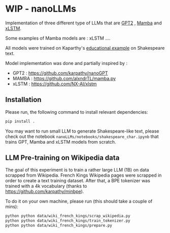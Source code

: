 # WIP - nanoLLMs

Implementation of three different type of LLMs that are [GPT2](https://cdn.openai.com/better-language-models/language_models_are_unsupervised_multitask_learners.pdf) , [Mamba](https://arxiv.org/pdf/2312.00752) and [xLSTM](https://arxiv.org/pdf/2405.04517).

Some examples of Mamba models are  : xLSTM ....

All models were trained on Kaparthy's [educational example](https://github.com/karpathy/nanoGPT) on Shakespeare text.

Model implementation was done and partially inspired by : 

- GPT2 : https://github.com/karpathy/nanoGPT
- MAMBA : https://github.com/alxndrTL/mamba.py
- xLSTM : https://github.com/NX-AI/xlstm

## Installation 
Please run, the following command to install relevant dependencies:
```bash 
pip install .
```

You may want to run small LLM to generate Shakespeare-like text, please check out the notebook `nanoLLMs/notebooks/shakespeare_char.ipynb` that trains GPT, Mamba and xLSTM models from scratch. 

## LLM Pre-training on Wikipedia data

The goal of this experiment is to train a rather large LLM (1B) on data scrapped from Wikipedia. French Kings Wikipedia pages were scrapped in order to create a text training dataset. After that, a BPE tokenizer was trained with a 4k vocabulary (thanks to https://github.com/karpathy/minbpe).

To do it on your own machine, please run (this should take a couple of mins): 
```bash 
python python data/wiki_french_kings/scrap_wikipedia.py
python python data/wiki_french_kings/train_tokenizer.py
python python data/wiki_french_kings/prepare.py
```



